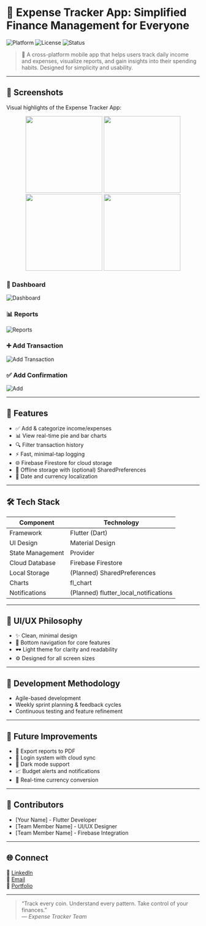 # 💸 Expense Tracker App: Simplified Finance Management for Everyone

![Platform](https://img.shields.io/badge/platform-Flutter-blue.svg)
![License](https://img.shields.io/badge/license-MIT-green.svg)
![Status](https://img.shields.io/badge/status-Active-brightgreen.svg)

> 🚀 A cross-platform mobile app that helps users track daily income and expenses, visualize reports, and gain insights into their spending habits. Designed for simplicity and usability.

---

## 📸 Screenshots

Visual highlights of the Expense Tracker App:

<div align="center">
  <img src="assets/dashboard.jpg" width="200"/>
  <img src="assets/reports.jpg" width="200"/>
  <img src="assets/add_transaction.jpg" width="200"/>
  <img src="assets/add.jpg" width="200"/>
</div>

### 🧾 Dashboard  
![Dashboard](https://github.com/Natati-B1/expense_tracker_app1/blob/main/assets/dashboard.jpg?raw=true)

### 📊 Reports  
![Reports](https://github.com/Natati-B1/expense_tracker_app1/blob/main/assets/reports.jpg?raw=true)

### ➕ Add Transaction  
![Add Transaction](https://github.com/Natati-B1/expense_tracker_app1/blob/main/assets/add_transaction.jpg?raw=true)

### ✅ Add Confirmation  
![Add](https://github.com/Natati-B1/expense_tracker_app1/blob/main/assets/add.jpg?raw=true)

---
## 🧠 Features

- ✅ Add & categorize income/expenses
- 📊 View real-time pie and bar charts
- 🔍 Filter transaction history
- ⚡ Fast, minimal-tap logging
- 🌐 Firebase Firestore for cloud storage
- 📴 Offline storage with (optional) SharedPreferences
- 📅 Date and currency localization






---

## 🛠️ Tech Stack

| Component             | Technology              |
|----------------------|--------------------------|
| Framework            | Flutter (Dart)           |
| UI Design            | Material Design          |
| State Management     | Provider                 |
| Cloud Database       | Firebase Firestore       |
| Local Storage        | (Planned) SharedPreferences |
| Charts               | fl_chart                 |
| Notifications        | (Planned) flutter_local_notifications |

---

## 🎨 UI/UX Philosophy

- ✨ Clean, minimal design
- 🔘 Bottom navigation for core features
- 🕶️ Light theme for clarity and readability
- ⚙️ Designed for all screen sizes

---

## 🔄 Development Methodology

- Agile-based development
- Weekly sprint planning & feedback cycles
- Continuous testing and feature refinement

---

## 🎯 Future Improvements

- 📝 Export reports to PDF
- 🔐 Login system with cloud sync
- 🌙 Dark mode support
- 📈 Budget alerts and notifications
- 💱 Real-time currency conversion

---


## 👥 Contributors

- [Your Name] - Flutter Developer  
- [Team Member Name] - UI/UX Designer  
- [Team Member Name] - Firebase Integration  

---



## 🌐 Connect

🔗 [LinkedIn](https://www.linkedin.com/in/your-profile)  
💌 [Email](mailto:your@email.com)  
📁 [Portfolio](https://your-portfolio.com)

---

> “Track every coin. Understand every pattern. Take control of your finances.”  
— *Expense Tracker Team*

